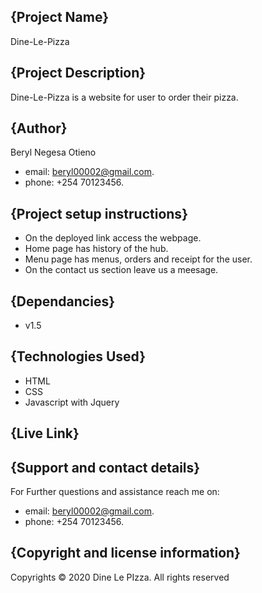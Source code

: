 ## {Project Name}
Dine-Le-Pizza
## {Project Description}
Dine-Le-Pizza is a website for user to order their pizza.
## {Author}
Beryl Negesa Otieno
* email: beryl00002@gmail.com.
* phone: +254 70123456.
## {Project setup instructions}
* On the deployed link access the webpage.
* Home page has history of the hub.
* Menu page has menus, orders and receipt for the user.
* On the contact us section leave us a meesage.
## {Dependancies}
* v1.5
## {Technologies Used}
* HTML
* CSS
* Javascript with Jquery
## {Live Link}

## {Support and contact details}
For Further questions and assistance reach me on:
* email: beryl00002@gmail.com.
* phone: +254 70123456.
## {Copyright and license information}
Copyrights © 2020 Dine Le PIzza. All rights reserved


